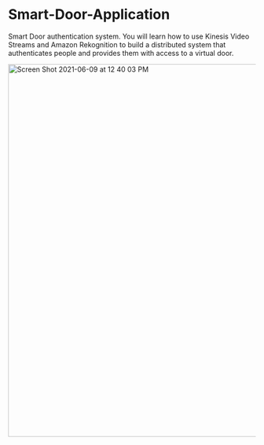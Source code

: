 
# Smart-Door-Application

Smart Door authentication system. You will learn how to use Kinesis Video Streams and Amazon Rekognition to build a distributed system that authenticates people and provides them with access to a virtual door.

<img width="757" alt="Screen Shot 2021-06-09 at 12 40 03 PM" src="https://user-images.githubusercontent.com/12201059/121394903-d33b9a80-c91f-11eb-8b66-e1cd0c77d0fb.png">
